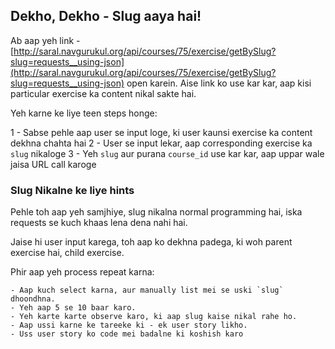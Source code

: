## Dekho, Dekho - Slug aaya hai!

Ab aap yeh link -
[http://saral.navgurukul.org/api/courses/75/exercise/getBySlug?slug=requests__using-json](http://saral.navgurukul.org/api/courses/75/exercise/getBySlug?slug=requests__using-json)
open karein. Aise link ko use kar kar, aap kisi particular exercise ka content
nikal sakte hai.

Yeh karne ke liye teen steps honge:

1 - Sabse pehle aap user se input loge, ki user kaunsi exercise ka content dekhna chahta hai
2 - User se input lekar, aap corresponding exercise ka `slug` nikaloge
3 - Yeh `slug` aur purana `course_id` use kar kar, aap uppar wale jaisa URL call karoge

### Slug Nikalne ke liye hints
Pehle toh aap yeh samjhiye, slug nikalna normal programming hai,
iska requests se kuch khaas lena dena nahi hai.

Jaise hi user input karega, toh aap ko dekhna padega, ki woh parent
exercise hai, child exercise.

Phir aap yeh process repeat karna:

    - Aap kuch select karna, aur manually list mei se uski `slug` dhoondhna.
    - Yeh aap 5 se 10 baar karo.
    - Yeh karte karte observe karo, ki aap slug kaise nikal rahe ho.
    - Aap ussi karne ke tareeke ki - ek user story likho.
    - Uss user story ko code mei badalne ki koshish karo
  
